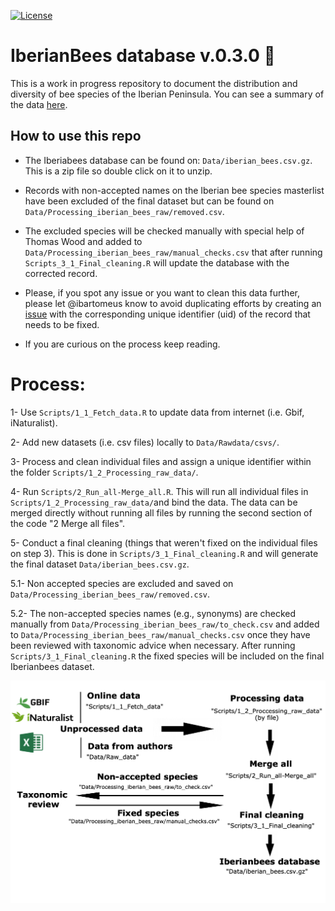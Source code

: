 [![License](https://licensebuttons.net/l/by/4.0/80x15.png)](https://raw.githubusercontent.com/ibartomeus/IberianBees/master/LICENSE)

# IberianBees database v.0.3.0 :bee:

This is a work in progress repository to document the distribution and diversity of bee species of the Iberian Peninsula. You can see a summary of the data [here](https://github.com/ibartomeus/IberianBees/blob/master/Summary.md).   

## How to use this repo  

- The Iberiabees database can be found on: `Data/iberian_bees.csv.gz`. This is a zip file so double click on it to unzip.

- Records with non-accepted names on the Iberian bee species masterlist have been excluded of the final dataset but can be found on `Data/Processing_iberian_bees_raw/removed.csv`. 

- The excluded species will be checked manually with special help of Thomas Wood and added to `Data/Processing_iberian_bees_raw/manual_checks.csv` that after running `Scripts_3_1_Final_cleaning.R` will update the database with the corrected record.

- Please, if you spot any issue or you want to clean this data further, please let @ibartomeus know to avoid duplicating efforts by creating an [issue](https://github.com/ibartomeus/IberianBees/issues) with the corresponding unique identifier (uid) of the record that needs to be fixed.

- If you are curious on the process keep reading.

# Process:

1- Use `Scripts/1_1_Fetch_data.R` to update data from internet (i.e. Gbif, iNaturalist).

2- Add new datasets (i.e. csv files) locally to `Data/Rawdata/csvs/`.

3- Process and clean individual files and assign a unique identifier within the folder `Scripts/1_2_Processing_raw_data/`.

4- Run `Scripts/2_Run_all-Merge_all.R`. This will run all individual files in `Scripts/1_2_Processing_raw_data/`and bind the data. The data can be merged directly without running all files by running the second section of the code "2 Merge all files".

5- Conduct a final cleaning (things that weren't fixed on the individual files on step 3). This is done in `Scripts/3_1_Final_cleaning.R` and will generate the final dataset `Data/iberian_bees.csv.gz`.

5.1- Non accepted species are excluded and saved on `Data/Processing_iberian_bees_raw/removed.csv`. 

5.2- The non-accepted species names (e.g., synonyms) are checked manually from `Data/Processing_iberian_bees_raw/to_check.csv` and added to `Data/Processing_iberian_bees_raw/manual_checks.csv` once they have been reviewed with taxonomic advice when necessary.  After running `Scripts/3_1_Final_cleaning.R` the fixed species will be included on the final Iberianbees dataset.

![plot](Manuscript/Summary/summary_repo.png)
